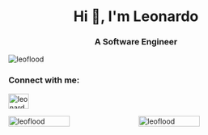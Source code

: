 <h1 align="center">Hi 👋, I'm Leonardo</h1>
<h3 align="center">A Software Engineer</h3>

<p align="left"> <img src="https://komarev.com/ghpvc/?username=leoflood&label=Profile%20views&color=0e75b6&style=flat" alt="leoflood" /> </p>

<h3 align="left">Connect with me:</h3>
<p align="left">
<a href="https://linkedin.com/in/leonardoflood" target="blank"><img align="center" src="https://raw.githubusercontent.com/rahuldkjain/github-profile-readme-generator/master/src/images/icons/Social/linked-in-alt.svg" alt="leonardoflood" height="30" width="40" /></a>
</p>

<div style="display: flex; justify-content: space-between; align-items: center;">
  <img align="left" style="width: 49%;" src="https://github-readme-stats.vercel.app/api/top-langs?username=leoflood&show_icons=true&locale=en&layout=compact" alt="leoflood" />
  <img align="right" style="width: 49%;" src="https://github-readme-stats.vercel.app/api?username=leoflood&show_icons=true&locale=en" alt="leoflood" />
</div>
